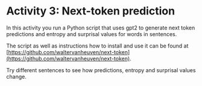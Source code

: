 # Activity 3: Next-token prediction

In this activity you run a Python script that uses gpt2 to generate next token predictions and entropy and surprisal values for words in sentences.

The script as well as instructions how to install and use it can be found at [https://github.com/waltervanheuven/next-token](https://github.com/waltervanheuven/next-token).

Try different sentences to see how predictions, entropy and surprisal values change.

